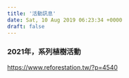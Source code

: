 ```yaml
---
title: '活動訊息'
date: Sat, 10 Aug 2019 06:23:34 +0000
draft: false
---
```


### **2021年，系列植樹活動**

https://www.reforestation.tw/?p=4540